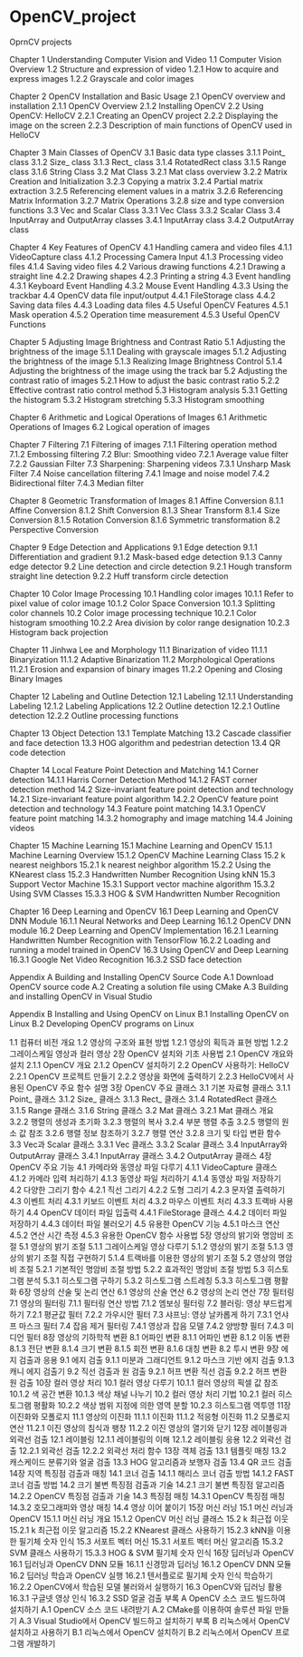 # OpenCV_project
OprnCV projects


Chapter 1 Understanding Computer Vision and Video
1.1 Computer Vision Overview
1.2 Structure and expression of video
1.2.1 How to acquire and express images
1.2.2 Grayscale and color images

Chapter 2 OpenCV Installation and Basic Usage
2.1 OpenCV overview and installation
2.1.1 OpenCV Overview
2.1.2 Installing OpenCV
2.2 Using OpenCV: HelloCV
2.2.1 Creating an OpenCV project
2.2.2 Displaying the image on the screen
2.2.3 Description of main functions of OpenCV used in HelloCV

Chapter 3 Main Classes of OpenCV
3.1 Basic data type classes
3.1.1 Point_ class
3.1.2 Size_ class
3.1.3 Rect_ class
3.1.4 RotatedRect class
3.1.5 Range class
3.1.6 String Class
3.2 Mat Class
3.2.1 Mat class overview
3.2.2 Matrix Creation and Initialization
3.2.3 Copying a matrix
3.2.4 Partial matrix extraction
3.2.5 Referencing element values ​​in a matrix
3.2.6 Referencing Matrix Information
3.2.7 Matrix Operations
3.2.8 size and type conversion functions
3.3 Vec and Scalar Class
3.3.1 Vec Class
3.3.2 Scalar Class
3.4 InputArray and OutputArray classes
3.4.1 InputArray class
3.4.2 OutputArray class

Chapter 4 Key Features of OpenCV
4.1 Handling camera and video files
4.1.1 VideoCapture class
4.1.2 Processing Camera Input
4.1.3 Processing video files
4.1.4 Saving video files
4.2 Various drawing functions
4.2.1 Drawing a straight line
4.2.2 Drawing shapes
4.2.3 Printing a string
4.3 Event handling
4.3.1 Keyboard Event Handling
4.3.2 Mouse Event Handling
4.3.3 Using the trackbar
4.4 OpenCV data file input/output
4.4.1 FileStorage class
4.4.2 Saving data files
4.4.3 Loading data files
4.5 Useful OpenCV Features
4.5.1 Mask operation
4.5.2 Operation time measurement
4.5.3 Useful OpenCV Functions

Chapter 5 Adjusting Image Brightness and Contrast Ratio
5.1 Adjusting the brightness of the image
5.1.1 Dealing with grayscale images
5.1.2 Adjusting the brightness of the image
5.1.3 Realizing Image Brightness Control
5.1.4 Adjusting the brightness of the image using the track bar
5.2 Adjusting the contrast ratio of images
5.2.1 How to adjust the basic contrast ratio
5.2.2 Effective contrast ratio control method
5.3 Histogram analysis
5.3.1 Getting the histogram
5.3.2 Histogram stretching
5.3.3 Histogram smoothing

Chapter 6 Arithmetic and Logical Operations of Images
6.1 Arithmetic Operations of Images
6.2 Logical operation of images

Chapter 7 Filtering
7.1 Filtering of images
7.1.1 Filtering operation method
7.1.2 Embossing filtering
7.2 Blur: Smoothing video
7.2.1 Average value filter
7.2.2 Gaussian Filter
7.3 Sharpening: Sharpening videos
7.3.1 Unsharp Mask Filter
7.4 Noise cancellation filtering
7.4.1 Image and noise model
7.4.2 Bidirectional filter
7.4.3 Median filter

Chapter 8 Geometric Transformation of Images
8.1 Affine Conversion
8.1.1 Affine Conversion
8.1.2 Shift Conversion
8.1.3 Shear Transform
8.1.4 Size Conversion
8.1.5 Rotation Conversion
8.1.6 Symmetric transformation
8.2 Perspective Conversion

Chapter 9 Edge Detection and Applications
9.1 Edge detection
9.1.1 Differentiation and gradient
9.1.2 Mask-based edge detection
9.1.3 Canny edge detector
9.2 Line detection and circle detection
9.2.1 Hough transform straight line detection
9.2.2 Huff transform circle detection

Chapter 10 Color Image Processing
10.1 Handling color images
10.1.1 Refer to pixel value of color image
10.1.2 Color Space Conversion
10.1.3 Splitting color channels
10.2 Color image processing technique
10.2.1 Color histogram smoothing
10.2.2 Area division by color range designation
10.2.3 Histogram back projection

Chapter 11 Jinhwa Lee and Morphology
11.1 Binarization of video
11.1.1 Binaryization
11.1.2 Adaptive Binarization
11.2 Morphological Operations
11.2.1 Erosion and expansion of binary images
11.2.2 Opening and Closing Binary Images

Chapter 12 Labeling and Outline Detection
12.1 Labeling
12.1.1 Understanding Labeling
12.1.2 Labeling Applications
12.2 Outline detection
12.2.1 Outline detection
12.2.2 Outline processing functions

Chapter 13 Object Detection
13.1 Template Matching
13.2 Cascade classifier and face detection
13.3 HOG algorithm and pedestrian detection
13.4 QR code detection

Chapter 14 Local Feature Point Detection and Matching
14.1 Corner detection
14.1.1 Harris Corner Detection Method
14.1.2 FAST corner detection method
14.2 Size-invariant feature point detection and technology
14.2.1 Size-invariant feature point algorithm
14.2.2 OpenCV feature point detection and technology
14.3 Feature point matching
14.3.1 OpenCV feature point matching
14.3.2 homography and image matching
14.4 Joining videos

Chapter 15 Machine Learning
15.1 Machine Learning and OpenCV
15.1.1 Machine Learning Overview
15.1.2 OpenCV Machine Learning Class
15.2 k nearest neighbors
15.2.1 k nearest neighbor algorithm
15.2.2 Using the KNearest class
15.2.3 Handwritten Number Recognition Using kNN
15.3 Support Vector Machine
15.3.1 Support vector machine algorithm
15.3.2 Using SVM Classes
15.3.3 HOG & SVM Handwritten Number Recognition

Chapter 16 Deep Learning and OpenCV
16.1 Deep Learning and OpenCV DNN Module
16.1.1 Neural Networks and Deep Learning
16.1.2 OpenCV DNN module
16.2 Deep Learning and OpenCV Implementation
16.2.1 Learning Handwritten Number Recognition with TensorFlow
16.2.2 Loading and running a model trained in OpenCV
16.3 Using OpenCV and Deep Learning
16.3.1 Google Net Video Recognition
16.3.2 SSD face detection

Appendix A Building and Installing OpenCV Source Code
A.1 Download OpenCV source code
A.2 Creating a solution file using CMake
A.3 Building and installing OpenCV in Visual Studio

Appendix B Installing and Using OpenCV on Linux
B.1 Installing OpenCV on Linux
B.2 Developing OpenCV programs on Linux


1.1 컴퓨터 비전 개요
1.2 영상의 구조와 표현 방법
1.2.1 영상의 획득과 표현 방법
1.2.2 그레이스케일 영상과 컬러 영상
2장 OpenCV 설치와 기초 사용법
2.1 OpenCV 개요와 설치
2.1.1 OpenCV 개요
2.1.2 OpenCV 설치하기
2.2 OpenCV 사용하기: HelloCV
2.2.1 OpenCV 프로젝트 만들기
2.2.2 영상을 화면에 출력하기
2.2.3 HelloCV에서 사용된 OpenCV 주요 함수 설명
3장 OpenCV 주요 클래스
3.1 기본 자료형 클래스
3.1.1 Point_ 클래스
3.1.2 Size_ 클래스
3.1.3 Rect_ 클래스
3.1.4 RotatedRect 클래스
3.1.5 Range 클래스
3.1.6 String 클래스
3.2 Mat 클래스
3.2.1 Mat 클래스 개요
3.2.2 행렬의 생성과 초기화
3.2.3 행렬의 복사
3.2.4 부분 행렬 추출
3.2.5 행렬의 원소 값 참조
3.2.6 행렬 정보 참조하기
3.2.7 행렬 연산
3.2.8 크기 및 타입 변환 함수
3.3 Vec과 Scalar 클래스
3.3.1 Vec 클래스
3.3.2 Scalar 클래스
3.4 InputArray와 OutputArray 클래스
3.4.1 InputArray 클래스
3.4.2 OutputArray 클래스
4장 OpenCV 주요 기능
4.1 카메라와 동영상 파일 다루기
4.1.1 VideoCapture 클래스
4.1.2 카메라 입력 처리하기
4.1.3 동영상 파일 처리하기
4.1.4 동영상 파일 저장하기
4.2 다양한 그리기 함수
4.2.1 직선 그리기
4.2.2 도형 그리기
4.2.3 문자열 출력하기
4.3 이벤트 처리
4.3.1 키보드 이벤트 처리
4.3.2 마우스 이벤트 처리
4.3.3 트랙바 사용하기
4.4 OpenCV 데이터 파일 입출력
4.4.1 FileStorage 클래스
4.4.2 데이터 파일 저장하기
4.4.3 데이터 파일 불러오기
4.5 유용한 OpenCV 기능
4.5.1 마스크 연산
4.5.2 연산 시간 측정
4.5.3 유용한 OpenCV 함수 사용법
5장 영상의 밝기와 명암비 조절
5.1 영상의 밝기 조절
5.1.1 그레이스케일 영상 다루기
5.1.2 영상의 밝기 조절
5.1.3 영상의 밝기 조절 직접 구현하기
5.1.4 트랙바를 이용한 영상의 밝기 조절
5.2 영상의 명암비 조절
5.2.1 기본적인 명암비 조절 방법
5.2.2 효과적인 명암비 조절 방법
5.3 히스토그램 분석
5.3.1 히스토그램 구하기
5.3.2 히스토그램 스트레칭
5.3.3 히스토그램 평활화
6장 영상의 산술 및 논리 연산
6.1 영상의 산술 연산
6.2 영상의 논리 연산
7장 필터링
7.1 영상의 필터링
7.1.1 필터링 연산 방법
7.1.2 엠보싱 필터링
7.2 블러링: 영상 부드럽게 하기
7.2.1 평균값 필터
7.2.2 가우시안 필터
7.3 샤프닝: 영상 날카롭게 하기
7.3.1 언샤프 마스크 필터
7.4 잡음 제거 필터링
7.4.1 영상과 잡음 모델
7.4.2 양방향 필터
7.4.3 미디언 필터
8장 영상의 기하학적 변환
8.1 어파인 변환
8.1.1 어파인 변환
8.1.2 이동 변환
8.1.3 전단 변환
8.1.4 크기 변환
8.1.5 회전 변환
8.1.6 대칭 변환
8.2 투시 변환
9장 에지 검출과 응용
9.1 에지 검출
9.1.1 미분과 그래디언트
9.1.2 마스크 기반 에지 검출
9.1.3 캐니 에지 검출기
9.2 직선 검출과 원 검출
9.2.1 허프 변환 직선 검출
9.2.2 허프 변환 원 검출
10장 컬러 영상 처리
10.1 컬러 영상 다루기
10.1.1 컬러 영상의 픽셀 값 참조
10.1.2 색 공간 변환
10.1.3 색상 채널 나누기
10.2 컬러 영상 처리 기법
10.2.1 컬러 히스토그램 평활화
10.2.2 색상 범위 지정에 의한 영역 분할
10.2.3 히스토그램 역투영
11장 이진화와 모폴로지
11.1 영상의 이진화
11.1.1 이진화
11.1.2 적응형 이진화
11.2 모폴로지 연산
11.2.1 이진 영상의 침식과 팽창
11.2.2 이진 영상의 열기와 닫기
12장 레이블링과 외곽선 검출
12.1 레이블링
12.1.1 레이블링의 이해
12.1.2 레이블링 응용
12.2 외곽선 검출
12.2.1 외곽선 검출
12.2.2 외곽선 처리 함수
13장 객체 검출
13.1 템플릿 매칭
13.2 캐스케이드 분류기와 얼굴 검출
13.3 HOG 알고리즘과 보행자 검출
13.4 QR 코드 검출
14장 지역 특징점 검출과 매칭
14.1 코너 검출
14.1.1 해리스 코너 검출 방법
14.1.2 FAST 코너 검출 방법
14.2 크기 불변 특징점 검출과 기술
14.2.1 크기 불변 특징점 알고리즘
14.2.2 OpenCV 특징점 검출과 기술
14.3 특징점 매칭
14.3.1 OpenCV 특징점 매칭
14.3.2 호모그래피와 영상 매칭
14.4 영상 이어 붙이기
15장 머신 러닝
15.1 머신 러닝과 OpenCV
15.1.1 머신 러닝 개요
15.1.2 OpenCV 머신 러닝 클래스
15.2 k 최근접 이웃
15.2.1 k 최근접 이웃 알고리즘
15.2.2 KNearest 클래스 사용하기
15.2.3 kNN을 이용한 필기체 숫자 인식
15.3 서포트 벡터 머신
15.3.1 서포트 벡터 머신 알고리즘
15.3.2 SVM 클래스 사용하기
15.3.3 HOG & SVM 필기체 숫자 인식
16장 딥러닝과 OpenCV
16.1 딥러닝과 OpenCV DNN 모듈
16.1.1 신경망과 딥러닝
16.1.2 OpenCV DNN 모듈
16.2 딥러닝 학습과 OpenCV 실행
16.2.1 텐서플로로 필기체 숫자 인식 학습하기
16.2.2 OpenCV에서 학습된 모델 불러와서 실행하기
16.3 OpenCV와 딥러닝 활용
16.3.1 구글넷 영상 인식
16.3.2 SSD 얼굴 검출
부록 A OpenCV 소스 코드 빌드하여 설치하기
A.1 OpenCV 소스 코드 내려받기
A.2 CMake를 이용하여 솔루션 파일 만들기
A.3 Visual Studio에서 OpenCV 빌드하고 설치하기
부록 B 리눅스에서 OpenCV 설치하고 사용하기
B.1 리눅스에서 OpenCV 설치하기
B.2 리눅스에서 OpenCV 프로그램 개발하기
